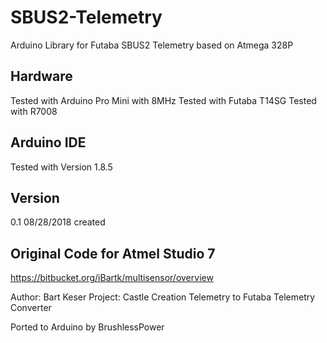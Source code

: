 # SBUS2-Telemetry
Arduino Library for Futaba SBUS2 Telemetry based on Atmega 328P

## Hardware

Tested with Arduino Pro Mini with 8MHz
Tested with Futaba T14SG
Tested with R7008


## Arduino IDE

Tested with Version 1.8.5


## Version

0.1		08/28/2018		created


## Original Code for Atmel Studio 7
https://bitbucket.org/iBartk/multisensor/overview

Author: Bart Keser
Project: Castle Creation Telemetry to Futaba Telemetry Converter

Ported to Arduino by BrushlessPower

